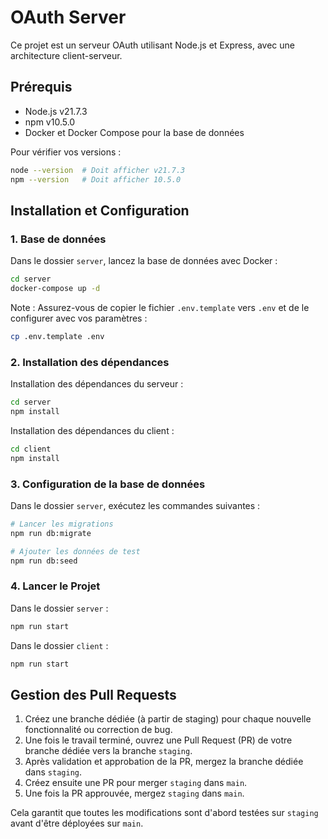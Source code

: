 # OAuth Server

Ce projet est un serveur OAuth utilisant Node.js et Express, avec une architecture client-serveur.

## Prérequis

- Node.js v21.7.3
- npm v10.5.0
- Docker et Docker Compose pour la base de données

Pour vérifier vos versions :

```sh
node --version  # Doit afficher v21.7.3
npm --version   # Doit afficher 10.5.0
```

## Installation et Configuration

### 1. Base de données

Dans le dossier `server`, lancez la base de données avec Docker :

```sh
cd server
docker-compose up -d
```

Note : Assurez-vous de copier le fichier `.env.template` vers `.env` et de le configurer avec vos paramètres :

```sh
cp .env.template .env
```

### 2. Installation des dépendances

Installation des dépendances du serveur :

```sh
cd server
npm install
```

Installation des dépendances du client :

```sh
cd client
npm install
```

### 3. Configuration de la base de données

Dans le dossier `server`, exécutez les commandes suivantes :

```sh
# Lancer les migrations
npm run db:migrate

# Ajouter les données de test
npm run db:seed
```

### 4. Lancer le Projet

Dans le dossier `server` :

```sh
npm run start
```

Dans le dossier `client` :

```sh
npm run start
```

## Gestion des Pull Requests

1. Créez une branche dédiée (à partir de staging) pour chaque nouvelle fonctionnalité ou correction de bug.
2. Une fois le travail terminé, ouvrez une Pull Request (PR) de votre branche dédiée vers la branche `staging`.
3. Après validation et approbation de la PR, mergez la branche dédiée dans `staging`.
4. Créez ensuite une PR pour merger `staging` dans `main`.
5. Une fois la PR approuvée, mergez `staging` dans `main`.

Cela garantit que toutes les modifications sont d'abord testées sur `staging` avant d'être déployées sur `main`.

